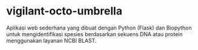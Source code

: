 # vigilant-octo-umbrella
Aplikasi web sederhana yang dibuat dengan Python (Flask) dan Biopython untuk mengidentifikasi spesies berdasarkan sekuens DNA atau protein menggunakan layanan NCBI BLAST.
